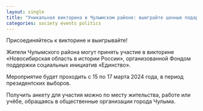 ```yaml
---
layout: single
title: "Уникальная викторина в Чулымском районе: выиграйте ценные подарки!"
categories: society events politics
---
```

Присоединяйтесь к викторине и выигрывайте!

Жители Чулымского района могут принять участие в викторине «Новосибирская область в истории России», организованной Фондом поддержки социальных инициатив «Единство».

Мероприятие будет проходить с 15 по 17 марта 2024 года, в период президентских выборов.

Получить анкету для участия можно по месту жительства, работе или учёбе, обращаясь в общественные организации города Чулыма.